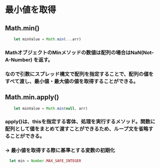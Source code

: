# 最小値を取得
## Math.min()
```javascript
	let minValue = Math.min(...arr)
```
### MathオブジェクトのMinメソッドの数値は配列の場合はNaN(Not-A-Number) を返す。
### なので引数にスプレッド構文で配列を指定することで、配列の値をすべて渡し、最小値・最大値の値を取得することができる。
## Math.min.apply()
```javascript
	let minValue = Math.min(null, arr)
```
### apply()は、thisを指定する客体、処理を実行するメソッド。関数に配列として値をまとめて渡すことができるため、ループ文を省略することができる。

### → 最小値を取得する際に基準とする変数の初期化
  ```javascript
	let min = Number.MAX_SAFE_INTEGER
  ```
